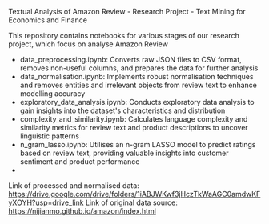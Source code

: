 Textual Analysis of Amazon Review - Research Project - Text Mining for Economics and Finance

This repository contains notebooks for various stages of our research project, which focus on analyse Amazon Review 

- data_preprocessing.ipynb: Converts raw JSON files to CSV format, removes non-useful columns, and prepares the data for further analysis
- data_normalisation.ipynb: Implements robust normalisation techniques and removes entities and irrelevant objects from review text to enhance modelling accuracy
- exploratory_data_analysis.ipynb: Conducts exploratory data analysis to gain insights into the dataset's characteristics and distribution
- complexity_and_similarity.ipynb: Calculates language complexity and similarity metrics for review text and product descriptions to uncover linguistic patterns
- n_gram_lasso.ipynb: Utilises an n-gram LASSO model to predict ratings based on review text, providing valuable insights into customer sentiment and product performance
- 



Link of processed and normalised data: https://drive.google.com/drive/folders/1iABJWKwf3jHczTkWaAGC0amdwKFyXOYH?usp=drive_link
Link of original data source: https://nijianmo.github.io/amazon/index.html
